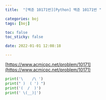 ```yaml
---
title:  "[백준 10171번][Python] 백준 10171번 "

categories: boj
tags: [boj]

toc: false
toc_sticky: false

date: 2022-01-01 12:08:18

---
```

[https://www.acmicpc.net/problem/10171](https://www.acmicpc.net/problem/10171)  


```python
print('\    /\ ')
print(" )  ( ') ")
print('(  /  )')
print(' \(__)|')
```